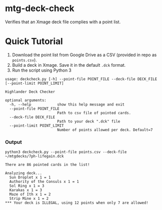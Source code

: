 # mtg-deck-check
Verifies that an Xmage deck file complies with a point list.

# Quick Tutorial

1. Download the point list from Google Drive as a CSV (provided in repo as `points.csv`).
2. Build a deck in Xmage. Save it in the default `.dck` format.
3. Run the script using Python 3

```
usage: deckcheck.py [-h] --point-file POINT_FILE --deck-file DECK_FILE [--point-limit POINT_LIMIT]

Highlander Deck Checker

optional arguments:
  -h, --help            show this help message and exit
  --point-file POINT_FILE
                        Path to csv file of pointed cards.
  --deck-file DECK_FILE
                        Path to your deck ".dck" file
  --point-limit POINT_LIMIT
                        Number of points allowed per deck. Default=7
```
### Output
```
python3 deckcheck.py --point-file points.csv --deck-file ~/mtgdecks/7ph-lifegain.dck

There are 86 pointed cards in the list!

Analyzing deck...
  Sun Droplet x 1 = 1
  Authority of the Consuls x 1 = 1
  Sol Ring x 1 = 3
  Karakas x 1 = 3
  Maze of Ith x 1 = 2
  Strip Mine x 1 = 2
*** Your deck is ILLEGAL, using 12 points when only 7 are allowed!
```
